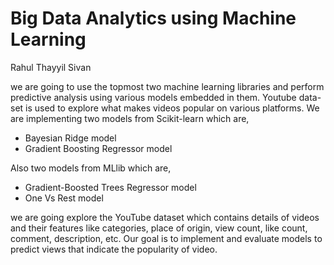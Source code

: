 # Big Data Analytics using Machine Learning
Rahul Thayyil Sivan

we are going to use the topmost two machine learning
libraries and perform predictive analysis using various models
embedded in them. Youtube data-set is used to explore what
makes videos popular on various platforms. We are implementing
two models from Scikit-learn which are,
- Bayesian Ridge model
- Gradient Boosting Regressor model

Also two models from MLlib which are, 
- Gradient-Boosted Trees Regressor model
- One Vs Rest model  

we are going explore the YouTube dataset
which contains details of videos and their features like
categories, place of origin, view count, like count, comment,
description, etc. Our goal is to implement and evaluate models
to predict views that indicate the popularity of video.
